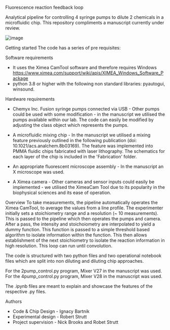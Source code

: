 Fluorescence reaction feedback loop 

Analytical pipeline for controlling 4 syringe pumps to dilute 2 chemicals in a microfluidic chip. This repository compliments a manuscript currently under review.

![image](https://user-images.githubusercontent.com/80273951/173040833-59afe3f3-1e85-44ea-b64c-0e9aa8f85b0f.png)

Getting started
The code has a series of pre requisites: 

Software requirements
- It uses the Ximea CamTool software and therefore requires Windows
https://www.ximea.com/support/wiki/apis/XIMEA_Windows_Software_Package
- python 3.8 or higher with the following non standard libraries: pyautogui, winsound.

Hardware requirements 
- Chemyx Inc. Fusion syringe pumps connected via USB - Other pumps could be used with some modification - in the manuscript we utilised the pumps available within our lab. The code can easily be modified by adjusting the class object which represents the pumps.

- A microfluidic mixing chip - In the manuscript we utilised a mixing feature previously outlined in the following publication (doi: 10.1021/acs.analchem.8b03169). The feature was implemented into PMMA fluidic chips fabricated with laser lithography. The schematics for each layer of the chip is included in the 'Fabrication' folder.

- An appropriate fluorescent microscope assembly - In the manuscript an X microscope was used.

- A Ximea camera - Other cameras and sensor inputs could easily be implemented - we utilised the XimeaCam Tool due to its popularity in the biophysical sciences and its ease of operation.

Overview 
To take measurements, the pipeline automatically operates the Ximea CamTool, to average the values from a line profile. The experimenter initially sets a stoichiometry range and a resolution (~ 10 measurements). This is passed to the pipeline which then operates the pumps and camera. After a pass, the intensity and stoichoiometry are interpolated to yield a dummy function. This function is passed to a simple threshold based algorithm to isolate information within the function. This then allows establishment of the next stoichiometry to isolate the reaction information in high resolution. This loop can run until convolution. 

The code is structured with two python files and two operational notebook files which are split into non diluting and diluting chip approaches.

For the 2pump_control.py program, Mixer V27 in the manuscript was used.
For the 4pump_control.py program, Mixer V28 in the manuscript was used.

The .ipynb files are meant to explain and showcase the features of the respective .py files.

Authors 
- Code & Chip Design - Ignacy Bartnik 
- Experimental design - Robert Strutt
- Project supervision - Nick Brooks and Robet Strutt

